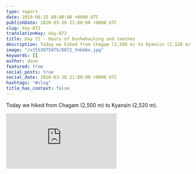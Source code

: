 ```yaml
---
type: report
date: 2019-06-25 00:00:00 +0000 UTC
publishDate: 2020-03-30 21:00:00 +0000 UTC
slug: day-072
translationKey: day-072
title: Day 72 - Hours of bushwhacking and leeches
description: Today we hiked from Chagam (2,500 m) to Kyansin (2,520 m).
image: "/v1553075075/D072_tmkb6n.jpg"
keywords: []
author: dave
featured: true
social_posts: true
social_date: 2020-03-30 21:00:00 +0000 UTC
hashtags: "#vlog"
title_has_context: false
---
```


Today we hiked from Chagam (2,500 m) to Kyansin (2,520 m).

<iframe src="https://www.youtube.com/embed/D84mLB_ERto" frameborder="0" allow="accelerometer; autoplay; encrypted-media; gyroscope; picture-in-picture" allowfullscreen></iframe>

